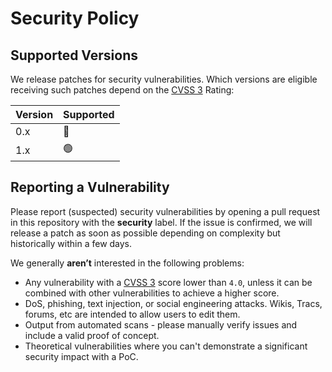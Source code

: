 # Security Policy

## Supported Versions

We release patches for security vulnerabilities. Which versions are eligible receiving such patches depend on the [<span>CVSS 3</span>](https://www.first.org/cvss/calculator/3.0) Rating:

| Version | Supported      |
|---------|----------------|
| 0.x     | :red_circle:   |
| 1.x     | :green_circle: |

## Reporting a Vulnerability

Please report (suspected) security vulnerabilities by opening a pull request in this repository with the **security** label. If the issue is confirmed, we will release a patch as soon as possible depending on complexity but historically within a few days.

We generally **aren’t** interested in the following problems:
* Any vulnerability with a [<span>CVSS 3</span>](https://www.first.org/cvss/calculator/3.0) score lower than `4.0`, unless it can be combined with other vulnerabilities to achieve a higher score.
* DoS, phishing, text injection, or social engineering attacks. Wikis, Tracs, forums, etc are intended to allow users to edit them.
* Output from automated scans - please manually verify issues and include a valid proof of concept.
* Theoretical vulnerabilities where you can't demonstrate a significant security impact with a PoC.